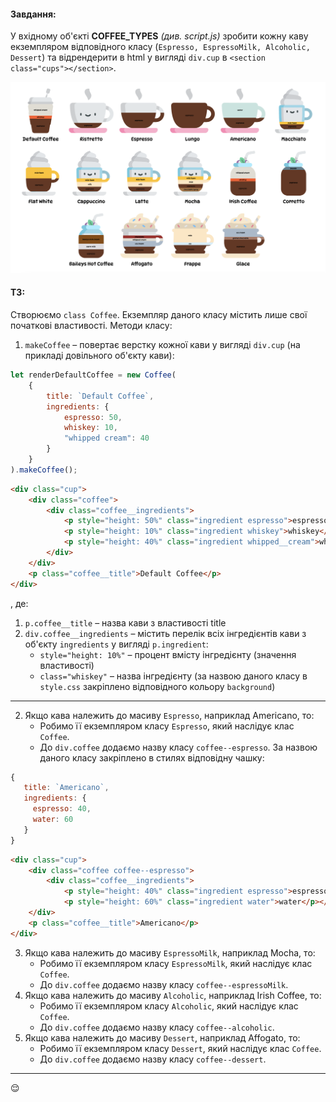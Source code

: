 #### Завдання:
У вхідному об'єкті **COFFEE_TYPES** _(див. script.js)_ зробити кожну каву екземпляром відповідного класу (`Espresso, EspressoMilk, Alcoholic, Dessert`) та відрендерити в html у вигляді `div.cup` в `<section class="cups"></section>`.

![Coffee.png](images/Coffee.png)

#### ТЗ:

Створюємо `class Coffee`. Екземпляр даного класу містить лише свої початкові властивості. Методи класу:
1. `makeCoffee` – повертає верстку кожної кави у вигляді `div.cup` (на прикладі довільного об'єкту кави):
```JavaScript
let renderDefaultCoffee = new Coffee(
    {
        title: `Default Coffee`,
        ingredients: {
            espresso: 50,
            whiskey: 10,
            "whipped cream": 40
        }
    }
).makeCoffee();
```
```HTML
<div class="cup">
    <div class="coffee">
        <div class="coffee__ingredients">
            <p style="height: 50%" class="ingredient espresso">espresso</p>
            <p style="height: 10%" class="ingredient whiskey">whiskey</p>
            <p style="height: 40%" class="ingredient whipped__cream">whipped cream</p>
        </div>
    </div>
    <p class="coffee__title">Default Coffee</p>
</div>
```

, де:

1. `p.coffee__title` – назва кави з властивості title
2. `div.coffee__ingredients` – містить перелік всіх інгредієнтів кави з об'єкту `ingredients` у вигляді `p.ingredient`:
    * `style="height: 10%"` – процент вмісту інгредієнту (значення властивості)
    * `class="whiskey"` – назва інгредієнту (за назвою даного класу в `style.css` закріплено відповідного кольору `background`)

***

2. Якщо кава належить до масиву `Espresso`, наприклад Americano, то:
    * Робимо її екземпляром класу `Espresso`, який наслідує клас `Coffee`.
    * До `div.coffee` додаємо назву класу `coffee--espresso`. За назвою даного класу закріплено в стилях відповідну чашку:

```JavaScript
{
   title: `Americano`,
   ingredients: {
     espresso: 40,
     water: 60
   }
}
```

```HTML
<div class="cup">
    <div class="coffee coffee--espresso">
        <div class="coffee__ingredients">
            <p style="height: 40%" class="ingredient espresso">espresso</p>
            <p style="height: 60%" class="ingredient water">water</p></div>
    </div>
    <p class="coffee__title">Americano</p>
</div>
```

3. Якщо кава належить до масиву `EspressoMilk`, наприклад Mocha, то:
    * Робимо її екземпляром класу `EspressoMilk`, який наслідує клас `Coffee`.
    * До `div.coffee` додаємо назву класу `coffee--espressoMilk`.
4. Якщо кава належить до масиву `Alcoholic`, наприклад Irish Coffee, то:
    * Робимо її екземпляром класу `Alcoholic`, який наслідує клас `Coffee`.
    * До `div.coffee` додаємо назву класу `coffee--alcoholic`.
5. Якщо кава належить до масиву `Dessert`, наприклад Affogato, то:
    * Робимо її екземпляром класу `Dessert`, який наслідує клас `Coffee`.
    * До `div.coffee` додаємо назву класу `coffee--dessert`.

***

😌